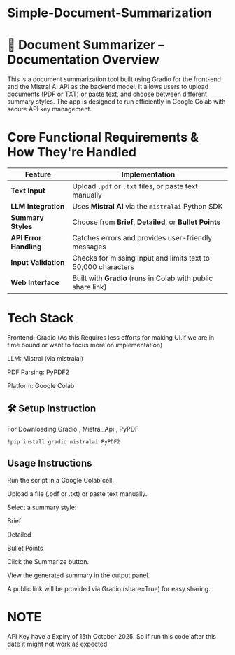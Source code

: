 # Simple-Document-Summarization

# 📄 Document Summarizer – Documentation Overview

This is a document summarization tool built using Gradio for the front-end and the Mistral AI API as the backend model. It allows users to upload documents (PDF or TXT) or paste text, and choose between different summary styles. The app is designed to run efficiently in Google Colab with secure API key management.

# Core Functional Requirements & How They're Handled
| Feature                | Implementation                                                
| ---------------------- | ------------------------------------------------------------- 
| **Text Input**         | Upload `.pdf` or `.txt` files, or paste text manually         
| **LLM Integration**    | Uses **Mistral AI** via the `mistralai` Python SDK            
| **Summary Styles**     | Choose from **Brief**, **Detailed**, or **Bullet Points**     
| **API Error Handling** | Catches errors and provides user-friendly messages            
| **Input Validation**   | Checks for missing input and limits text to 50,000 characters 
| **Web Interface**      | Built with **Gradio** (runs in Colab with public share link)  

# Tech Stack

Frontend: Gradio (As this Requires less efforts for making UI.if we are in time bound or want to focus more on implementation)

LLM: Mistral (via mistralai)

PDF Parsing: PyPDF2

Platform: Google Colab 

## 🛠 Setup Instruction 
For Downloading Gradio , Mistral_Api , PyPDF

```!pip install gradio mistralai PyPDF2```

## Usage Instructions

Run the script in a Google Colab cell.

Upload a file (.pdf or .txt) or paste text manually.

Select a summary style:

Brief

Detailed

Bullet Points

Click the Summarize button.

View the generated summary in the output panel.

A public link will be provided via Gradio (share=True) for easy sharing.

# NOTE
API Key have a Expiry of 15th October 2025. So if run this code after this date it might not work as expected
